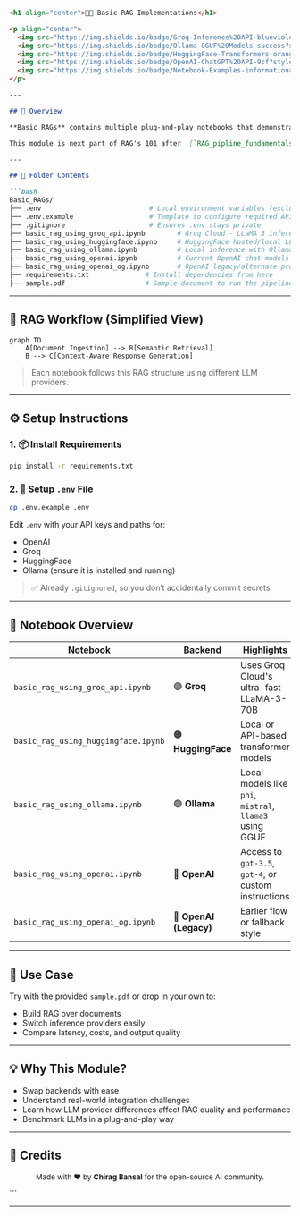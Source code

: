 ```markdown
<h1 align="center">🧠🔧 Basic RAG Implementations</h1>

<p align="center">
  <img src="https://img.shields.io/badge/Groq-Inference%20API-blueviolet?style=flat-square" />
  <img src="https://img.shields.io/badge/Ollama-GGUF%20Models-success?style=flat-square" />
  <img src="https://img.shields.io/badge/HuggingFace-Transformers-orange?style=flat-square" />
  <img src="https://img.shields.io/badge/OpenAI-ChatGPT%20API-9cf?style=flat-square" />
  <img src="https://img.shields.io/badge/Notebook-Examples-informational?style=flat-square" />
</p>

---

## 📘 Overview

**Basic_RAGs** contains multiple plug-and-play notebooks that demonstrate how to implement **basic Retrieval-Augmented Generation (RAG)** pipelines using different LLM providers.

This module is next part of RAG's 101 after  [`RAG_pipline_fundamentals`](../RAG_pipline_fundamentals) series — where the RAG concepts like **Ingestion**, **Retrieval**, and **Synthesis (Generation)** were introduced.

---

## 📂 Folder Contents

```bash
Basic_RAGs/
├── .env                           # Local environment variables (excluded via .gitignore)
├── .env.example                   # Template to configure required API keys
├── .gitignore                     # Ensures .env stays private
├── basic_rag_using_groq_api.ipynb        # Groq Cloud - LLaMA 3 inference
├── basic_rag_using_huggingface.ipynb     # HuggingFace hosted/local LLMs
├── basic_rag_using_ollama.ipynb          # Local inference with Ollama
├── basic_rag_using_openai.ipynb          # Current OpenAI chat models
├── basic_rag_using_openai_og.ipynb       # OpenAI legacy/alternate prompt flow
├── requirements.txt              # Install dependencies from here
├── sample.pdf                    # Sample document to run the pipeline
```

---

## 🔄 RAG Workflow (Simplified View)

```mermaid
graph TD
    A[Document Ingestion] --> B[Semantic Retrieval]
    B --> C[Context-Aware Response Generation]
```

> Each notebook follows this RAG structure using different LLM providers.

---

## ⚙️ Setup Instructions

### 1. 📦 Install Requirements

```bash
pip install -r requirements.txt
```

### 2. 🔐 Setup `.env` File

```bash
cp .env.example .env
```

Edit `.env` with your API keys and paths for:
- OpenAI
- Groq
- HuggingFace
- Ollama (ensure it is installed and running)

> ✅ Already `.gitignored`, so you don’t accidentally commit secrets.

---

## 📓 Notebook Overview

| Notebook | Backend | Highlights |
|----------|---------|------------|
| `basic_rag_using_groq_api.ipynb` | 🟣 **Groq** | Uses Groq Cloud's ultra-fast LLaMA-3-70B |
| `basic_rag_using_huggingface.ipynb` | 🟠 **HuggingFace** | Local or API-based transformer models |
| `basic_rag_using_ollama.ipynb` | 🟢 **Ollama** | Local models like `phi`, `mistral`, `llama3` using GGUF |
| `basic_rag_using_openai.ipynb` | 🔵 **OpenAI** | Access to `gpt-3.5`, `gpt-4`, or custom instructions |
| `basic_rag_using_openai_og.ipynb` | 🔵 **OpenAI (Legacy)** | Earlier flow or fallback style |

---

## 📄 Use Case

Try with the provided `sample.pdf` or drop in your own to:
- Build RAG over documents
- Switch inference providers easily
- Compare latency, costs, and output quality

---

## 💡 Why This Module?

- Swap backends with ease
- Understand real-world integration challenges
- Learn how LLM provider differences affect RAG quality and performance
- Benchmark LLMs in a plug-and-play way

---

## 🙌 Credits

<p align="center" style="font-size: 13px;">
	Made with ❤️ by <strong>Chirag Bansal</strong> for the open-source AI community.</em>
</p>
```

---
